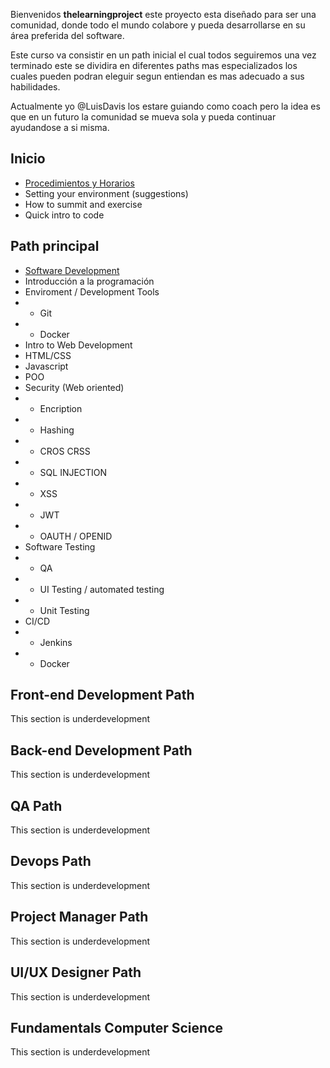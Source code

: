 Bienvenidos **thelearningproject** este proyecto esta diseñado para ser una comunidad, donde todo el mundo colabore y pueda desarrollarse en su área preferida del software.

Este curso va consistir en un path inicial el cual todos seguiremos una vez terminado este se  dividira en diferentes paths mas especializados los cuales pueden podran eleguir segun entiendan es mas adecuado a sus habilidades.

Actualmente yo @LuisDavis los estare guiando como coach pero la idea es que en un futuro la comunidad se mueva sola y pueda continuar ayudandose a si misma.

## Inicio
* [Procedimientos y Horarios](https://github.com/thelerningproject/poplearn/wiki/Procedimiento-y-Horarios)
* Setting your environment (suggestions)
* How to summit and exercise
* Quick intro to code

## Path principal
* [Software Development](https://github.com/thelerningproject/poplearn/wiki/Software-Development)
* Introducción a la programación
* Enviroment / Development Tools
* * Git
* * Docker
* Intro to Web Development
* HTML/CSS
* Javascript
* POO
* Security (Web oriented)
* * Encription
* * Hashing
* * CROS CRSS
* * SQL INJECTION
* * XSS
* * JWT
* * OAUTH / OPENID
* Software Testing 
* * QA
* * UI Testing / automated testing
* * Unit Testing
* CI/CD
* * Jenkins
* * Docker


## Front-end Development Path
This section is underdevelopment

## Back-end Development Path
This section is underdevelopment

## QA Path
This section is underdevelopment

## Devops Path
This section is underdevelopment

## Project Manager Path
This section is underdevelopment

## UI/UX Designer Path
This section is underdevelopment

## Fundamentals Computer Science
This section is underdevelopment